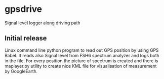 # gpsdrive
Signal level logger along driving path

## Initial release
Linux command line python program to read out GPS position by using GPS Babel. 
It reads also Signal level from FSH6 spectrum analyzer and logs both in the file. 
For every position the picture of spectrum is created and there is maplayer.py
utility to create nice KML file for visualisation of measurement by GoogleEarth.
